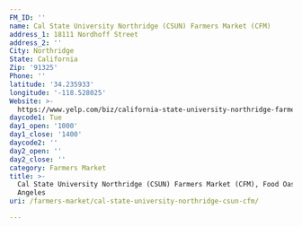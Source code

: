 ```yaml
---
FM_ID: ''
name: Cal State University Northridge (CSUN) Farmers Market (CFM)
address_1: 18111 Nordhoff Street
address_2: ''
City: Northridge
State: California
Zip: '91325'
Phone: ''
latitude: '34.235933'
longitude: '-118.528025'
Website: >-
  https://www.yelp.com/biz/california-state-university-northridge-farmers-market-northridge
daycode1: Tue
day1_open: '1000'
day1_close: '1400'
daycode2: ''
day2_open: ''
day2_close: ''
category: Farmers Market
title: >-
  Cal State University Northridge (CSUN) Farmers Market (CFM), Food Oasis Los
  Angeles
uri: /farmers-market/cal-state-university-northridge-csun-cfm/

---
```

